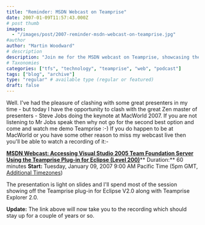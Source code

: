 ```yaml
---
title: "Reminder: MSDN Webcast on Teamprise"
date: 2007-01-09T11:57:43.000Z
# post thumb
images:
  - "/images/post/2007-reminder-msdn-webcast-on-teamprise.jpg"
#author
author: "Martin Woodward"
# description
description: "Join me for the MSDN webcast on Teamprise, showcasing the Eclipse plug-in while Steve Jobs presents at MacWorld 2007."
# Taxonomies
categories: ["tfs", "technology", "teamprise", "web", "podcast"]
tags: ["blog", "archive"]
type: "regular" # available type (regular or featured)
draft: false
---
```

Well.  I've had the pleasure of clashing with some great presenters in my time - but today I have the opportunity to clash with the great Zen master of presenters - Steve Jobs doing the keynote at MacWorld 2007.  If you are not listening to Mr Jobs speak then why not go for the second best option and come and watch me demo Teamprise :-)  If you do happen to be at MacWorld or you have some other reason to miss my webcast live then you'll be able to watch a recording of it:-  

**[MSDN Webcast: Accessing Visual Studio 2005 Team Foundation Server Using the Teamprise Plug-in for Eclipse (Level 200)](http://msevents.microsoft.com/CUI/EventDetail.aspx?EventID=1032320652&Culture=en-US)****
Duration:** 60 minutes
**Start:** Tuesday, January 09, 2007 9:00 AM Pacific Time (5pm GMT, [Additional Timezones](http://www.timeanddate.com/worldclock/fixedtime.html?day=9&month=1&year=2007&hour=9&min=0&sec=0&p1=234)) 

The presentation is light on slides and I'll spend most of the session showing off the Teamprise plug-in for Eclipse V2.0 along with Teamprise Explorer 2.0. 

**Update:**  The link above will now take you to the recording which should stay up for a couple of years or so.